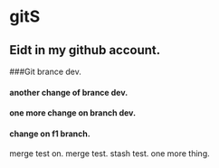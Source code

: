 # gitS

## Eidt in my github account.
###Git brance dev.
#### another change of brance dev.
#### one more change on branch dev.

#### change on f1 branch.
merge test on.
merge test.
stash test.
one more thing.
